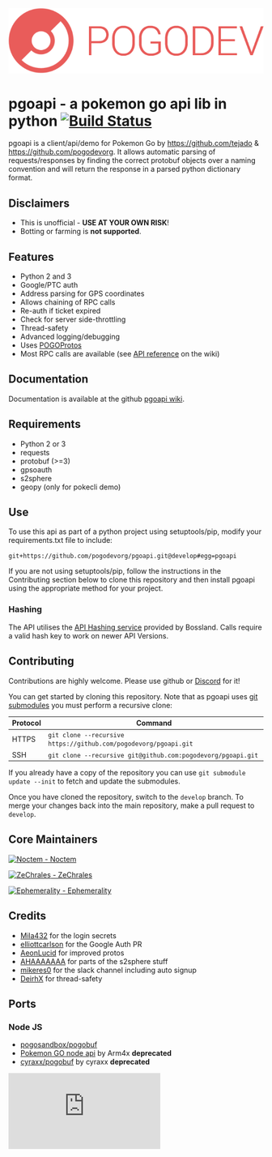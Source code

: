 [![POGODEV](https://github.com/pogodevorg/assets/blob/master/public/img/logo-github.png?raw=true)](https://pogodev.org)

# pgoapi - a pokemon go api lib in python [![Build Status](https://travis-ci.org/pogodevorg/pgoapi.svg?branch=develop)](https://travis-ci.org/pogodevorg/pgoapi)

pgoapi is a client/api/demo for Pokemon Go by https://github.com/tejado & https://github.com/pogodevorg.
It allows automatic parsing of requests/responses by finding the correct protobuf objects over a naming convention and will return the response in a parsed python dictionary format.   

## Disclaimers

 * This is unofficial - **USE AT YOUR OWN RISK**!
 * Botting or farming is **not supported**.

## Features

 * Python 2 and 3
 * Google/PTC auth
 * Address parsing for GPS coordinates
 * Allows chaining of RPC calls
 * Re-auth if ticket expired
 * Check for server side-throttling
 * Thread-safety
 * Advanced logging/debugging
 * Uses [POGOProtos](https://github.com/AeonLucid/POGOProtos)
 * Most RPC calls are available (see [API reference](https://docs.pogodev.org) on the wiki)

## Documentation
Documentation is available at the github [pgoapi wiki](https://wiki.pogodev.org).

## Requirements
 * Python 2 or 3
 * requests
 * protobuf (>=3)
 * gpsoauth
 * s2sphere
 * geopy (only for pokecli demo)

## Use
To use this api as part of a python project using setuptools/pip, modify your requirements.txt file to include:
```
git+https://github.com/pogodevorg/pgoapi.git@develop#egg=pgoapi
```

If you are not using setuptools/pip, follow the instructions in the Contributing section below to clone this repository and then install pgoapi using the appropriate method for your project.

### Hashing

The API utilises the [API Hashing service](https://hashing.pogodev.org) provided by Bossland. Calls require a valid hash key to work on newer API Versions.

## Contributing
Contributions are highly welcome. Please use github or [Discord](https://discord.pogodev.org) for it!

You can get started by cloning this repository. Note that as pgoapi uses [git submodules](https://git-scm.com/book/en/v2/Git-Tools-Submodules) you must perform a recursive clone:

| Protocol | Command |
| -------- | ------- |
| HTTPS | `git clone --recursive https://github.com/pogodevorg/pgoapi.git` |
| SSH   | `git clone --recursive git@github.com:pogodevorg/pgoapi.git` |

If you already have a copy of the repository you can use `git submodule update --init` to fetch and update the submodules.

Once you have cloned the repository, switch to the `develop` branch. To merge your changes back into the main repository, make a pull request to `develop`.

## Core Maintainers

[![Noctem](https://github.com/Noctem.png?size=36) - Noctem](https://github.com/Noctem)

[![ZeChrales](https://github.com/ZeChrales.png?size=36) - ZeChrales](https://github.com/ZeChrales)

[![Ephemerality](https://github.com/Ephemerality.png?size=36) - Ephemerality](https://github.com/Ephemerality)


## Credits

* [Mila432](https://github.com/Mila432/Pokemon_Go_API) for the login secrets  
* [elliottcarlson](https://github.com/elliottcarlson) for the Google Auth PR  
* [AeonLucid](https://github.com/AeonLucid/POGOProtos) for improved protos  
* [AHAAAAAAA](https://github.com/AHAAAAAAA/PokemonGo-Map) for parts of the s2sphere stuff  
* [mikeres0](https://github.com/mikeres0) for the slack channel including auto signup  
* [DeirhX](https://github.com/DeirhX) for thread-safety

## Ports

### Node JS
* [pogosandbox/pogobuf](https://github.com/pogosandbox/pogobuf)
* [Pokemon GO node api](https://github.com/Armax/Pokemon-GO-node-api) by Arm4x **deprecated**
* [cyraxx/pogobuf](https://github.com/cyraxx/pogobuf) by cyraxx **deprecated**

[![Analytics](https://ga-beacon.appspot.com/UA-1911411-4/pgoapi.git/README.md?pixel&useReferer)](https://github.com/igrigorik/ga-beacon)
